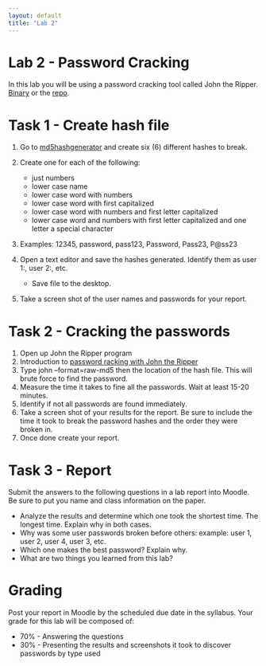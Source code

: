 ```yaml
---
layout: default
title: "Lab 2"
---
```


# Lab 2 - Password Cracking 

In this lab you will be using a password cracking tool called John the Ripper. [Binary](https://www.openwall.com/john/) or the [repo](https://github.com/magnumripper/JohnTheRipper).

# Task 1 - Create hash file 

1. Go to [md5hashgenerator](https://www.md5hashgenerator.com/) and create six (6) different hashes to break.
2. Create one for each of the following:
    - just numbers
    - lower case name
    - lower case word with numbers
    - lower case word with first capitalized
    - lower case word with numbers and first letter capitalized
    - lower case word and numbers with first letter capitalized and one letter a special
character

3. Examples: 12345, password, pass123, Password, Pass23, P@ss23
4. Open a text editor and save the hashes generated. Identify them as user 1:, user 2:, etc.
    - Save file to the desktop.
5. Take a screen shot of the user names and passwords for your report.

# Task 2 - Cracking the passwords
1. Open up John the Ripper program
2. Introduction to [password racking with John the Ripper](https://www.youtube.com/watch?v=pNedfUt0F8k)
3. Type john –format=raw-md5 then the location of the hash file. This will brute force to
find the password. 
4. Measure the time it takes to fine all the passwords. Wait at least 15-20 minutes.
5. Identify if not all passwords are found immediately.
6. Take a screen shot of your results for the report. Be sure to include the time it took to
break the password hashes and the order they were broken in.
7. Once done create your report.

# Task 3 - Report

Submit the answers to the following questions in a lab report into Moodle. Be sure to put you
name and class information on the paper.
- Analyze the results and determine which one took the shortest time. The longest time.
Explain why in both cases.
- Why was some user passwords broken before others: example: user 1, user 2, user 4, user 3, etc.
- Which one makes the best password? Explain why.
- What are two things you learned from this lab?

# Grading

Post your report in Moodle by the scheduled due date in the syllabus. Your grade for this lab will be composed of:
- 70% - Answering the questions
- 30% - Presenting the results and screenshots it took to discover passwords by type used
